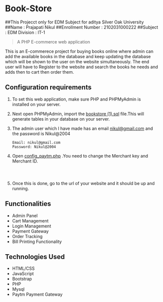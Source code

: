 # Book-Store
##This Projecct only for EDM Subject for aditya Silver Oak University 
##Name : Prajapati Nikul
##Enrollment Number : 2102031000222
##Subject : EDM
Division : IT-1

> A PHP E-commerce web application

This is an E-commerece project for buying books online where admin can add the available books in the database and keep updating the database which will be shown to the user on the website simultaneously. The end user will have to Register to the website and search the books he needs and adds then to cart then order them.

## Configuration requirements
 1. To set this web application, make sure PHP and PHPMyAdmin is installed on your server.
 2. Next open PHPMyAdmin, import the [bookstore (1).sql](/bookstore%20(1).sql) file.This will generate tables in your database on your server.
 3. The admin user which I have made has an email nikul@gmail.com and the password is Nikul@2004
 
    ```
    Email: nikul@gmail.com
    Password: Nikul@2004
    ```
 4. Open [config_paytm.php](/User-Interface/payment/lib/config_paytm.php) .You need to change the Merchant key and Merchant ID.
    ``` 
   
 
 5. Once this is done, go to the url of your website and it should be up and running.

## Functionalities 
  - Admin Panel
  - Cart Management
  - Login Management
  - Payment Gateway
  - Order Tracking
  - Bill Printing Functionality
  


## Technologies Used

- HTML/CSS
- JavaScript
- Bootstrap
- PHP
- Mysql
- Paytm Payment Gateway
